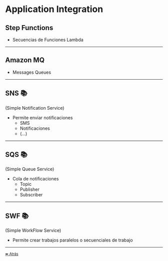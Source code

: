 # Application Integration

## Step Functions
* Secuencias de Funciones Lambda
---

## Amazon MQ
* Messages Queues
---

## SNS 📚
(Simple Notification Service)
* Permite enviar notificaciones
  * SMS
  * Notificaciones
  * (...)
---

## SQS 📚
(Simple Queue Service)
* Cola de notificaciones
  * Topic
  * Publisher
  * Subscriber
---

## SWF 📚
(Simple WorkFlow Service)
* Permite crear trabajos paralelos o secuenciales de trabajo
---

[<small>⬅ Atrás</small>](./../index.md)